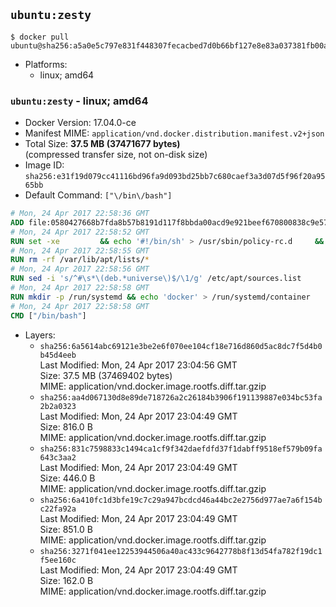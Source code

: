 ## `ubuntu:zesty`

```console
$ docker pull ubuntu@sha256:a5a0e5c797e831f448307fecacbed7d0b66bf127e8e83a037381fb00a6dff858
```

-	Platforms:
	-	linux; amd64

### `ubuntu:zesty` - linux; amd64

-	Docker Version: 17.04.0-ce
-	Manifest MIME: `application/vnd.docker.distribution.manifest.v2+json`
-	Total Size: **37.5 MB (37471677 bytes)**  
	(compressed transfer size, not on-disk size)
-	Image ID: `sha256:e31f19d079cc41116bd96fa9d093bd25bb7c680caef3a3d07d5f96f20a9565bb`
-	Default Command: `["\/bin\/bash"]`

```dockerfile
# Mon, 24 Apr 2017 22:58:36 GMT
ADD file:0580427668b7fda8b57b8191d117f8bbda00acd9e921beef670800838c9e57c1 in / 
# Mon, 24 Apr 2017 22:58:52 GMT
RUN set -xe 		&& echo '#!/bin/sh' > /usr/sbin/policy-rc.d 	&& echo 'exit 101' >> /usr/sbin/policy-rc.d 	&& chmod +x /usr/sbin/policy-rc.d 		&& dpkg-divert --local --rename --add /sbin/initctl 	&& cp -a /usr/sbin/policy-rc.d /sbin/initctl 	&& sed -i 's/^exit.*/exit 0/' /sbin/initctl 		&& echo 'force-unsafe-io' > /etc/dpkg/dpkg.cfg.d/docker-apt-speedup 		&& echo 'DPkg::Post-Invoke { "rm -f /var/cache/apt/archives/*.deb /var/cache/apt/archives/partial/*.deb /var/cache/apt/*.bin || true"; };' > /etc/apt/apt.conf.d/docker-clean 	&& echo 'APT::Update::Post-Invoke { "rm -f /var/cache/apt/archives/*.deb /var/cache/apt/archives/partial/*.deb /var/cache/apt/*.bin || true"; };' >> /etc/apt/apt.conf.d/docker-clean 	&& echo 'Dir::Cache::pkgcache ""; Dir::Cache::srcpkgcache "";' >> /etc/apt/apt.conf.d/docker-clean 		&& echo 'Acquire::Languages "none";' > /etc/apt/apt.conf.d/docker-no-languages 		&& echo 'Acquire::GzipIndexes "true"; Acquire::CompressionTypes::Order:: "gz";' > /etc/apt/apt.conf.d/docker-gzip-indexes 		&& echo 'Apt::AutoRemove::SuggestsImportant "false";' > /etc/apt/apt.conf.d/docker-autoremove-suggests
# Mon, 24 Apr 2017 22:58:55 GMT
RUN rm -rf /var/lib/apt/lists/*
# Mon, 24 Apr 2017 22:58:56 GMT
RUN sed -i 's/^#\s*\(deb.*universe\)$/\1/g' /etc/apt/sources.list
# Mon, 24 Apr 2017 22:58:58 GMT
RUN mkdir -p /run/systemd && echo 'docker' > /run/systemd/container
# Mon, 24 Apr 2017 22:58:58 GMT
CMD ["/bin/bash"]
```

-	Layers:
	-	`sha256:6a5614abc69121e3be2e6f070ee104cf18e716d860d5ac8dc7f5d4b0b45d4eeb`  
		Last Modified: Mon, 24 Apr 2017 23:04:56 GMT  
		Size: 37.5 MB (37469402 bytes)  
		MIME: application/vnd.docker.image.rootfs.diff.tar.gzip
	-	`sha256:aa4d067130d8e89de718726a2c26184b3906f191139887e034bc53fa2b2a0323`  
		Last Modified: Mon, 24 Apr 2017 23:04:49 GMT  
		Size: 816.0 B  
		MIME: application/vnd.docker.image.rootfs.diff.tar.gzip
	-	`sha256:831c7598833c1494ca1cf9f342daefdfd37f1dabff9518ef579b09fa643c3aa2`  
		Last Modified: Mon, 24 Apr 2017 23:04:49 GMT  
		Size: 446.0 B  
		MIME: application/vnd.docker.image.rootfs.diff.tar.gzip
	-	`sha256:6a410fc1d3bfe19c7c29a947bcdcd46a44bc2e2756d977ae7a6f154bc22fa92a`  
		Last Modified: Mon, 24 Apr 2017 23:04:49 GMT  
		Size: 851.0 B  
		MIME: application/vnd.docker.image.rootfs.diff.tar.gzip
	-	`sha256:3271f041ee12253944506a40ac433c9642778b8f13d54fa782f19dc1f5ee160c`  
		Last Modified: Mon, 24 Apr 2017 23:04:49 GMT  
		Size: 162.0 B  
		MIME: application/vnd.docker.image.rootfs.diff.tar.gzip

